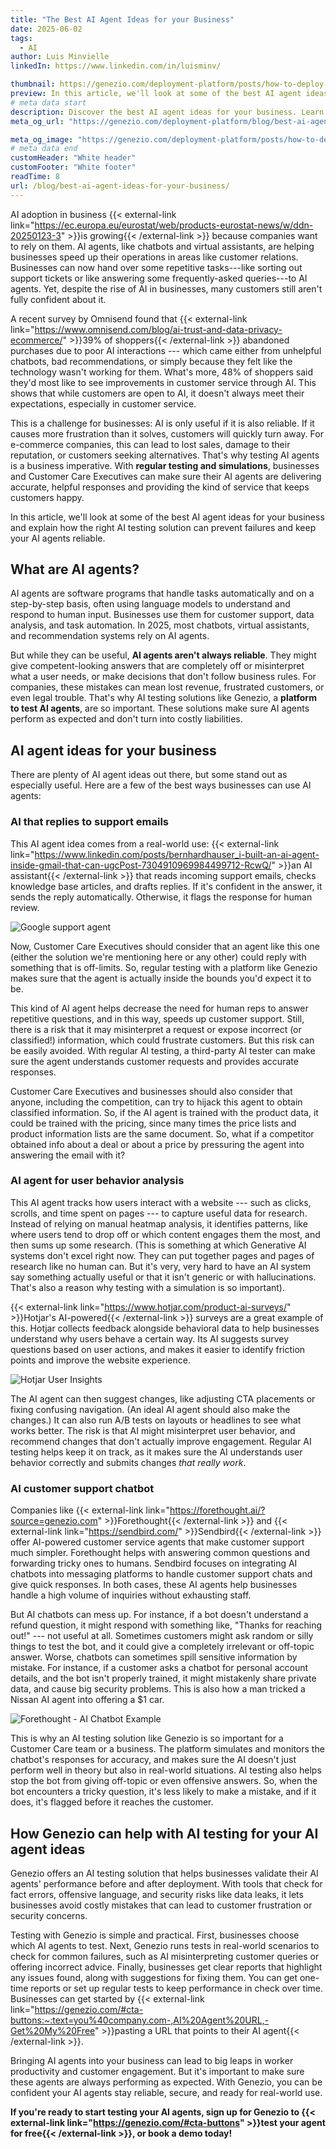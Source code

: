 ```yaml
---
title: "The Best AI Agent Ideas for your Business"
date: 2025-06-02
tags:
  - AI
author: Luis Minvielle
linkedIn: https://www.linkedin.com/in/luisminv/

thumbnail: https://genezio.com/deployment-platform/posts/how-to-deploy-your-ai-agent-in-few-steps.webp
preview: In this article, we'll look at some of the best AI agent ideas for your business and explain how the right AI testing solution can prevent failures and keep your AI agents reliable.
# meta data start
description: Discover the best AI agent ideas for your business. Learn how Genezio helps test and monitor AI agents for reliable performance.
meta_og_url: "https://genezio.com/deployment-platform/blog/best-ai-agent-ideas-for-your-business/"

meta_og_image: "https://genezio.com/deployment-platform/posts/how-to-deploy-your-ai-agent-in-few-steps.webp"
# meta data end
customHeader: "White header"
customFooter: "White footer"
readTime: 8
url: /blog/best-ai-agent-ideas-for-your-business/
---
```


AI adoption in business {{< external-link link="https://ec.europa.eu/eurostat/web/products-eurostat-news/w/ddn-20250123-3" >}}is growing{{< /external-link >}} because companies want to rely on them. AI agents, like chatbots and virtual assistants, are helping businesses speed up their operations in areas like customer relations. Businesses can now hand over some repetitive tasks---like sorting out support tickets or like answering some frequently-asked queries---to AI agents. Yet, despite the rise of AI in businesses, many customers still aren't fully confident about it.

A recent survey by Omnisend found that {{< external-link link="https://www.omnisend.com/blog/ai-trust-and-data-privacy-ecommerce/" >}}39% of shoppers{{< /external-link >}} abandoned purchases due to poor AI interactions --- which came either from unhelpful chatbots, bad recommendations, or simply because they felt like the technology wasn't working for them. What's more, 48% of shoppers said they'd most like to see improvements in customer service through AI. This shows that while customers are open to AI, it doesn't always meet their expectations, especially in customer service.

This is a challenge for businesses: AI is only useful if it is also reliable. If it causes more frustration than it solves, customers will quickly turn away. For e-commerce companies, this can lead to lost sales, damage to their reputation, or customers seeking alternatives. That's why testing AI agents is a business imperative. With **regular testing and simulations**, businesses and Customer Care Executives can make sure their AI agents are delivering accurate, helpful responses and providing the kind of service that keeps customers happy.

In this article, we'll look at some of the best AI agent ideas for your business and explain how the right AI testing solution can prevent failures and keep your AI agents reliable.

## What are AI agents?

AI agents are software programs that handle tasks automatically and on a step-by-step basis, often using language models to understand and respond to human input. Businesses use them for customer support, data analysis, and task automation. In 2025, most chatbots, virtual assistants, and recommendation systems rely on AI agents.

But while they can be useful, **AI agents aren't always reliable**. They might give competent-looking answers that are completely off or misinterpret what a user needs, or make decisions that don't follow business rules. For companies, these mistakes can mean lost revenue, frustrated customers, or even legal trouble. That's why AI testing solutions like Genezio, a **platform to test AI agents**, are so important. These solutions make sure AI agents perform as expected and don't turn into costly liabilities.

## AI agent ideas for your business

There are plenty of AI agent ideas out there, but some stand out as especially useful. Here are a few of the best ways businesses can use AI agents:

### AI that replies to support emails

This AI agent idea comes from a real-world use: {{< external-link link="https://www.linkedin.com/posts/bernhardhauser_i-built-an-ai-agent-inside-gmail-that-can-ugcPost-7304910969984499712-RcwQ/" >}}an AI assistant{{< /external-link >}} that reads incoming support emails, checks knowledge base articles, and drafts replies. If it's confident in the answer, it sends the reply automatically. Otherwise, it flags the response for human review.

![Google support agent](https://genezio.com/deployment-platform/posts/google-support-agent.webp)

Now, Customer Care Executives should consider that an agent like this one (either the solution we're mentioning here or any other) could reply with something that is off-limits. So, regular testing with a platform like Genezio makes sure that the agent is actually inside the bounds you'd expect it to be.

This kind of AI agent helps decrease the need for human reps to answer repetitive questions, and in this way, speeds up customer support. Still, there is a risk that it may misinterpret a request or expose incorrect (or classified!) information, which could frustrate customers. But this risk can be easily avoided. With regular AI testing, a third-party AI tester can make sure the agent understands customer requests and provides accurate responses.

Customer Care Executives and businesses should also consider that anyone, including the competition, can try to hijack this agent to obtain classified information. So, if the AI agent is trained with the product data, it could be trained with the pricing, since many times the price lists and product information lists are the same document. So, what if a competitor obtained info about a deal or about a price by pressuring the agent into answering the email with it?

### AI agent for user behavior analysis

This AI agent tracks how users interact with a website --- such as clicks, scrolls, and time spent on pages --- to capture useful data for research. Instead of relying on manual heatmap analysis, it identifies patterns, like where users tend to drop off or which content engages them the most, and then sums up some research. (This is something at which Generative AI systems don't excel right now. They can put together pages and pages of research like no human can. But it's very, very hard to have an AI system say something actually useful or that it isn't generic or with hallucinations. That's also a reason why testing with a simulation is so important).

{{< external-link link="https://www.hotjar.com/product-ai-surveys/" >}}Hotjar's AI-powered{{< /external-link >}} surveys are a great example of this. Hotjar collects feedback alongside behavioral data to help businesses understand why users behave a certain way. Its AI suggests survey questions based on user actions, and makes it easier to identify friction points and improve the website experience.

![Hotjar User Insights](https://genezio.com/deployment-platform/posts/hotjar-user-insights.webp)

The AI agent can then suggest changes, like adjusting CTA placements or fixing confusing navigation. (An ideal AI agent should also make the changes.) It can also run A/B tests on layouts or headlines to see what works better. The risk is that AI might misinterpret user behavior, and recommend changes that don't actually improve engagement. Regular AI testing helps keep it on track, as it makes sure the AI understands user behavior correctly and submits changes *that really work*.

### AI customer support chatbot

Companies like {{< external-link link="https://forethought.ai/?source=genezio.com" >}}Forethought{{< /external-link >}} and {{< external-link link="https://sendbird.com/" >}}Sendbird{{< /external-link >}} offer AI-powered customer service agents that make customer support much simpler. Forethought helps with answering common questions and forwarding tricky ones to humans. Sendbird focuses on integrating AI chatbots into messaging platforms to handle customer support chats and give quick responses. In both cases, these AI agents help businesses handle a high volume of inquiries without exhausting staff.

But AI chatbots can mess up. For instance, if a bot doesn't understand a refund question, it might respond with something like, "Thanks for reaching out!" --- not useful at all. Sometimes customers might ask random or silly things to test the bot, and it could give a completely irrelevant or off-topic answer. Worse, chatbots can sometimes spill sensitive information by mistake. For instance, if a customer asks a chatbot for personal account details, and the bot isn't properly trained, it might mistakenly share private data, and cause big security problems. This is also how a man tricked a Nissan AI agent into offering a $1 car.

![Forethought - AI Chatbot Example](https://genezio.com/deployment-platform/posts/forethought-scale-customer-support-with-advanced-agentic-ai.webp)

This is why an AI testing solution like Genezio is so important for a Customer Care team or a business. The platform simulates and monitors the chatbot's responses for accuracy, and makes sure the AI doesn't just perform well in theory but also in real-world situations. AI testing also helps stop the bot from giving off-topic or even offensive answers. So, when the bot encounters a tricky question, it's less likely to make a mistake, and if it does, it's flagged before it reaches the customer.

## How Genezio can help with AI testing for your AI agent ideas

Genezio offers an AI testing solution that helps businesses validate their AI agents' performance before and after deployment. With tools that check for fact errors, offensive language, and security risks like data leaks, it lets businesses avoid costly mistakes that can lead to customer frustration or security concerns.

Testing with Genezio is simple and practical. First, businesses choose which AI agents to test. Next, Genezio runs tests in real-world scenarios to check for common failures, such as AI misinterpreting customer queries or offering incorrect advice. Finally, businesses get clear reports that highlight any issues found, along with suggestions for fixing them. You can get one-time reports or set up regular tests to keep performance in check over time. Businesses can get started by {{< external-link link="https://genezio.com/#cta-buttons:~:text=you%40company.com-,AI%20Agent%20URL,-Get%20My%20Free" >}}pasting a URL that points to their AI agent{{< /external-link >}}.

Bringing AI agents into your business can lead to big leaps in worker productivity and customer engagement. But it's important to make sure these agents are always performing as expected. With Genezio, you can be confident your AI agents stay reliable, secure, and ready for real-world use.

**If you're ready to start testing your AI agents, sign up for Genezio to {{< external-link link="https://genezio.com/#cta-buttons" >}}test your agent for free{{< /external-link >}}, or book a demo today!**
